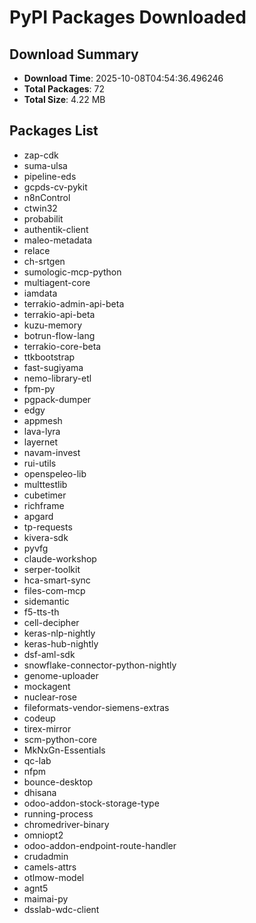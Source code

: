 # PyPI Packages Downloaded

## Download Summary
- **Download Time**: 2025-10-08T04:54:36.496246
- **Total Packages**: 72
- **Total Size**: 4.22 MB

## Packages List
- zap-cdk
- suma-ulsa
- pipeline-eds
- gcpds-cv-pykit
- n8nControl
- ctwin32
- probabilit
- authentik-client
- maleo-metadata
- relace
- ch-srtgen
- sumologic-mcp-python
- multiagent-core
- iamdata
- terrakio-admin-api-beta
- terrakio-api-beta
- kuzu-memory
- botrun-flow-lang
- terrakio-core-beta
- ttkbootstrap
- fast-sugiyama
- nemo-library-etl
- fpm-py
- pgpack-dumper
- edgy
- appmesh
- lava-lyra
- layernet
- navam-invest
- rui-utils
- openspeleo-lib
- multtestlib
- cubetimer
- richframe
- apgard
- tp-requests
- kivera-sdk
- pyvfg
- claude-workshop
- serper-toolkit
- hca-smart-sync
- files-com-mcp
- sidemantic
- f5-tts-th
- cell-decipher
- keras-nlp-nightly
- keras-hub-nightly
- dsf-aml-sdk
- snowflake-connector-python-nightly
- genome-uploader
- mockagent
- nuclear-rose
- fileformats-vendor-siemens-extras
- codeup
- tirex-mirror
- scm-python-core
- MkNxGn-Essentials
- qc-lab
- nfpm
- bounce-desktop
- dhisana
- odoo-addon-stock-storage-type
- running-process
- chromedriver-binary
- omniopt2
- odoo-addon-endpoint-route-handler
- crudadmin
- camels-attrs
- otlmow-model
- agnt5
- maimai-py
- dsslab-wdc-client
